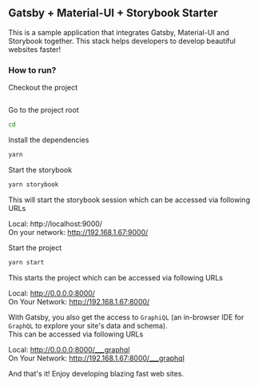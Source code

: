 ## Gatsby + Material-UI + Storybook Starter
This is a sample application that integrates Gatsby, Material-UI and Storybook together. 
This stack helps developers to develop beautiful websites faster!

### How to run?
Checkout the project
```sh
```

Go to the project root
```sh
cd 
```

Install the dependencies
```sh
yarn
```

Start the storybook
```sh
yarn storybook
```
This will start the storybook session which can be accessed via following URLs  
  
Local:            http://localhost:9000/  
On your network:  http://192.168.1.67:9000/


Start the project
```sh
yarn start
```
This starts the project which can be accessed via following URLs    

Local:            http://0.0.0.0:8000/  
On Your Network:  http://192.168.1.67:8000/

With Gatsby, you also get the access to `GraphiQL` (an in-browser IDE for `GraphQL` to explore your site's data and schema).  
This can be accessed via following URLs  

Local:            http://0.0.0.0:8000/___graphql  
On Your Network:  http://192.168.1.67:8000/___graphql

And that's it! Enjoy developing blazing fast web sites.
